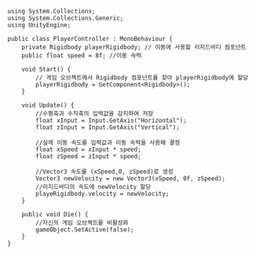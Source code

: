    using System.Collections;
    using System.Collections.Generic;
    using UnityEngine;

    public class PlayerController : MonoBehaviour {
        private Rigidbody playerRigidbody; // 이동에 사용할 리지드바디 컴포넌트
        public float speed = 8f; //이동 속력

        void Start() {
            // 게임 오브젝트에서 Rigidbody 컴포넌트를 찾아 playerRigidbody에 할당
            playerRigidbody = GetComponent<Rigidbody>();
        }

        void Update() {
            //수평축과 수직축의 입력값을 감지하여 저장
            float xInput = Input.GetAxis("Horizontal");
            float zInput = Input.GetAxis("Vertical");

            //실제 이동 속도를 입력값과 이동 속력을 사용해 결정
            float xSpeed = xInput * speed;
            float zSpeed = zInput * speed;

            //Vector3 속도를 (xSpeed,0, zSpeed)로 생성
            Vector3 newVelocity = new Vector3(xSpeed, 0f, zSpeed);
            //리지드바디의 속도에 newVelocity 할당
            playeRigidbody.velocity = newVelocity;
        }

        public void Die() {
            //자신의 게임 오브젝트를 비활성화
            gameObject.SetActive(false);
        }
    }
